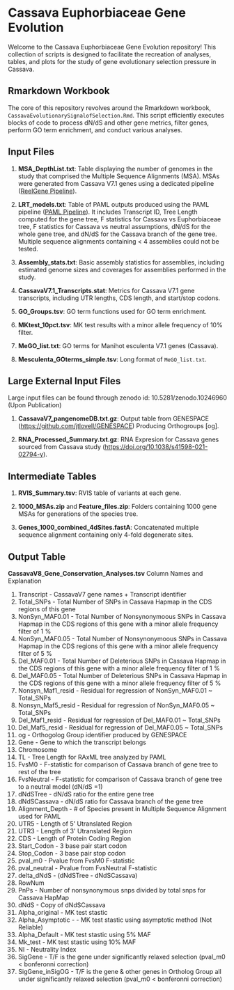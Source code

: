 # Cassava Euphorbiaceae Gene Evolution

Welcome to the Cassava Euphorbiaceae Gene Evolution repository! This collection of scripts is designed to facilitate the recreation of analyses, tables, and plots for the study of gene evolutionary selection pressure in Cassava.

## Rmarkdown Workbook
The core of this repository revolves around the Rmarkdown workbook, `CassavaEvolutionarySignalofSelection.Rmd`. This script efficiently executes blocks of code to process dN/dS and other gene metrics, filter genes, perform GO term enrichment, and conduct various analyses.

## Input Files
1. **MSA_DepthList.txt**: Table displaying the number of genomes in the study that comprised the Multiple Sequence Alignments (MSA). MSAs were generated from Cassava V7.1 genes using a dedicated pipeline ([ReelGene Pipeline](https://bitbucket.org/bucklerlab/p_reelgene/src/master/reelGene_pipeline/MSA_models/01_data_preprocessing/)).

2. **LRT_models.txt**: Table of PAML outputs produced using the PAML pipeline ([PAML Pipeline](https://bitbucket.org/bucklerlab/paml_pipeline/src/master/)). It includes Transcript ID, Tree Length computed for the gene tree, F statistics for Cassava vs Euphorbiaceae tree, F statistics for Cassava vs neutral assumptions, dN/dS for the whole gene tree, and dN/dS for the Cassava branch of the gene tree. Multiple sequence alignments containing < 4 assemblies could not be tested.

3. **Assembly_stats.txt**: Basic assembly statistics for assemblies, including estimated genome sizes and coverages for assemblies performed in the study.

4. **CassavaV7.1_Transcripts.stat**: Metrics for Cassava V7.1 gene transcripts, including UTR lengths, CDS length, and start/stop codons.

5. **GO_Groups.tsv**: GO term functions used for GO term enrichment.

6. **MKtest_10pct.tsv**: MK test results with a minor allele frequency of 10% filter.

7. **MeGO_list.txt**: GO terms for Manihot esculenta V7.1 genes (Cassava).

8. **Mesculenta_GOterms_simple.tsv**: Long format of `MeGO_list.txt`.

## Large External Input Files
Large input files can be found through zenodo id: 10.5281/zenodo.10246960 (Upon Publication)
1. 	**CassavaV7_pangenomeDB.txt.gz**: Output table from GENESPACE (https://github.com/jtlovell/GENESPACE) Producing Orthogroups [og].

2. 	**RNA_Processed_Summary.txt.gz**: RNA Expresion for Cassava genes sourced from Cassava study (https://doi.org/10.1038/s41598-021-02794-y).

## Intermediate Tables
1. **RVIS_Summary.tsv**: RVIS table of variants at each gene.

2. **1000_MSAs.zip** and **Feature_files.zip**: Folders containing 1000 gene MSAs for generations of the species tree.

3. **Genes_1000_combined_4dSites.fastA**: Concatenated multiple sequence alignment containing only 4-fold degenerate sites.

## Output Table
**CassavaV8_Gene_Conservation_Analyses.tsv**
Column Names and Explanation
1. Transcript - CassavaV7 gene names + Transcript identifier
2. Total_SNPs - Total Number of SNPs in Cassava Hapmap in the CDS regions of this gene
3. NonSyn_MAF0.01 - Total Number of Nonsynonymoous SNPs in Cassava Hapmap in the CDS regions of this gene with a minor allele frequency filter of 1 %
4. NonSyn_MAF0.05 - Total Number of Nonsynonymoous SNPs in Cassava Hapmap in the CDS regions of this gene with a minor allele frequency filter of 5 %
5. Del_MAF0.01 - Total Number of Deleterious SNPs in Cassava Hapmap in the CDS regions of this gene with a minor allele frequency filter of 1 %
6. Del_MAF0.05  - Total Number of Deleterious SNPs in Cassava Hapmap in the CDS regions of this gene with a minor allele frequency filter of 5 %
7. Nonsyn_Maf1_resid - Residual for regression of NonSyn_MAF0.01 ~ Total_SNPs
8. Nonsyn_Maf5_resid - Residual for regression of NonSyn_MAF0.05 ~ Total_SNPs
9. Del_Maf1_resid - Residual for regression of Del_MAF0.01 ~ Total_SNPs
10. Del_Maf5_resid - Residual for regression of Del_MAF0.05 ~ Total_SNPs
11. og - Orthogolog Group identifier produced by GENESPACE
12. Gene - Gene to which the transcript belongs
13. Chromosome 
14. TL - Tree Length for RAxML tree analyzed by PAML
15. FvsM0 - F-statistic for comparison of Cassava branch of gene tree to rest of the tree
16. FvsNeutral - F-statistic for comparison of Cassava branch of gene tree to a neutral model (dN/dS =1)
17. dNdSTree - dN/dS ratio for the entire gene tree
18. dNdSCassava - dN/dS ratio for Cassava branch of the gene tree
19. Alignment_Depth - # of Species present in Multiple Sequence Alignment used for PAML 
20. UTR5 - Length of 5' Utranslated Region
21. UTR3  - Length of 3' Utranslated Region
22. CDS - Length of Protein Coding Region
23. Start_Codon - 3 base pair start codon
24. Stop_Codon - 3 base pair stop codon
25. pval_m0 - Pvalue from FvsM0 F-statistic
26. pval_neutral - Pvalue from FvsNeutral F-statistic
27. delta_dNdS - (dNdSTree - dNdSCassava)
28. RowNum
29. PnPs - Number of nonsynonymous snps divided by total snps for Cassava HapMap
30. dNdS - Copy of dNdSCassava
31. Alpha_original - MK test stastic 
32. Alpha_Asymptotic - - MK test stastic using asymptotic method (Not Reliable)
33. Alpha_Default - MK test stastic using 5% MAF
34. Mk_test  - MK test stastic using 10% MAF
35. NI - Neutrality Index
36. SigGene - T/F is the gene under significantly relaxed selection (pval_m0 < bonferonni correction)
37. SigGene_inSigOG - T/F is the gene & other genes in Ortholog Group all under significantly relaxed selection (pval_m0 < bonferonni correction)


